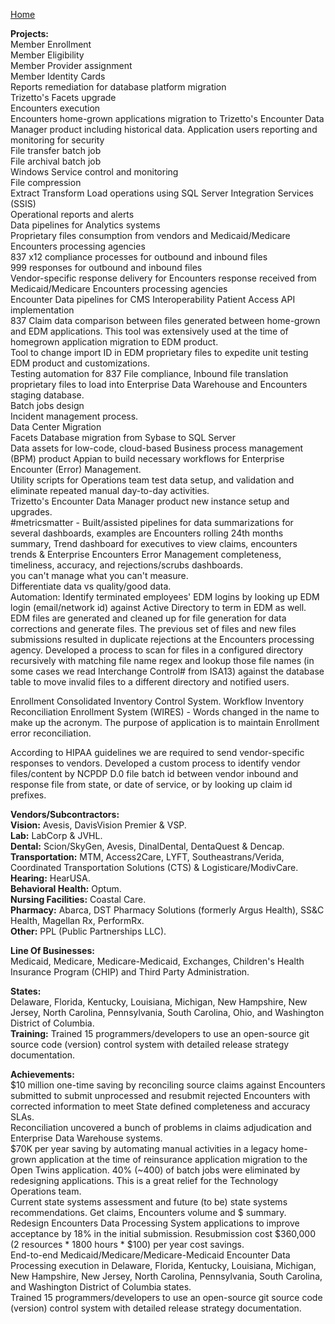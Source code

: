 [Home](https://pmangalapally.github.io/)

**Projects:**  
Member Enrollment  
Member Eligibility  
Member Provider assignment  
Member Identity Cards  
Reports remediation for database platform migration  
Trizetto's Facets upgrade  
Encounters execution  
Encounters home-grown applications migration to Trizetto's Encounter Data Manager product including historical data. 
Application users reporting and monitoring for security  
File transfer batch job  
File archival batch job    
Windows Service control and monitoring  
File compression  
Extract Transform Load operations using SQL Server Integration Services (SSIS)  
Operational reports and alerts  
Data pipelines for Analytics systems  
Proprietary files consumption from vendors and Medicaid/Medicare Encounters processing agencies  
837 x12 compliance processes for outbound and inbound files  
999 responses for outbound and inbound files    
Vendor-specific response delivery for Encounters response received from Medicaid/Medicare Encounters processing agencies   
Encounter Data pipelines for CMS Interoperability Patient Access API implementation  
837 Claim data comparison between files generated between home-grown and EDM applications. This tool was extensively used at the time of homegrown application migration to EDM product.  
Tool to change import ID in EDM proprietary files to expedite unit testing EDM product and customizations.  
Testing automation for 837 File compliance, Inbound file translation proprietary files to load into Enterprise Data Warehouse and Encounters staging database.  
Batch jobs design   
Incident management process.  
Data Center Migration   
Facets Database migration from Sybase to SQL Server   
Data assets for low-code, cloud-based Business process management (BPM) product Appian to build necessary workflows for Enterprise Encounter (Error) Management.  
Utility scripts for Operations team test data setup, and validation and eliminate repeated manual day-to-day activities.  
Trizetto's Encounter Data Manager product new instance setup and upgrades.  
#metricsmatter - Built/assisted pipelines for data summarizations for several dashboards, examples are Encounters rolling 24th months summary, Trend dashboard for executives to view claims, encounters trends & Enterprise Encounters Error Management completeness, timeliness, accuracy, and rejections/scrubs dashboards.  
you can't manage what you can't measure.  
Differentiate data vs quality/good data.  
Automation: Identify terminated employees' EDM logins by looking up EDM login (email/network id) against Active Directory to term in EDM as well.
EDM files are generated and cleaned up for file generation for data corrections and generate files. The previous set of files and new files submissions resulted in duplicate rejections at the Encounters processing agency. Developed a process to scan for files in a configured directory recursively with matching file name regex and lookup those file names (in some cases we read Interchange Control# from ISA13) against the database table to move invalid files to a different directory and notified users.

Enrollment Consolidated Inventory Control System.
Workflow Inventory Reconciliation Enrollment System (WIRES) - Words changed in the name to make up the acronym. The purpose of application is to maintain Enrollment error reconciliation.

According to HIPAA guidelines we are required to send vendor-specific responses to vendors. Developed a custom process to identify vendor files/content by NCPDP D.0 file batch id between vendor inbound and response file from state, or date of service, or by looking up claim id prefixes. 

**Vendors/Subcontractors:**   
  **Vision:** Avesis, DavisVision Premier & VSP.  
  **Lab:** LabCorp & JVHL.  
  **Dental:** Scion/SkyGen, Avesis, DinalDental, DentaQuest & Dencap.  
  **Transportation:** MTM, Access2Care, LYFT, Southeastrans/Verida, Coordinated Transportation Solutions (CTS) & Logisticare/ModivCare.  
  **Hearing:** HearUSA.  
  **Behavioral Health:** Optum.  
  **Nursing Facilities:** Coastal Care.   
  **Pharmacy:** Abarca, DST Pharmacy Solutions (formerly Argus Health), SS&C Health, Magellan Rx, PerformRx.  
  **Other:** PPL (Public Partnerships LLC).  

**Line Of Businesses:**  
Medicaid, Medicare, Medicare-Medicaid, Exchanges, Children's Health Insurance Program (CHIP) and Third Party Administration.  

**States:**  
Delaware, Florida, Kentucky, Louisiana, Michigan, New Hampshire, New Jersey, North Carolina, Pennsylvania, South Carolina, Ohio, and Washington District of Columbia.  
**Training:**
Trained 15 programmers/developers to use an open-source git source code (version) control system with detailed release strategy documentation.  

**Achievements:**  
$10 million one-time saving by reconciling source claims against Encounters submitted to submit unprocessed and resubmit rejected Encounters with corrected information to meet State defined completeness and accuracy SLAs.  
Reconciliation uncovered a bunch of problems in claims adjudication and Enterprise Data Warehouse systems.  
$70K per year saving by automating manual activities in a legacy home-grown application at the time of reinsurance application migration to the Open Twins application.
40% (~400) of batch jobs were eliminated by redesigning applications. This is a great relief for the Technology Operations team.  
Current state systems assessment and future (to be) state systems recommendations. Get claims, Encounters volume and $ summary.  
Redesign Encounters Data Processing System applications to improve acceptance by 18% in the initial submission. Resubmission cost $360,000 (2 resources * 1800 hours * $100) per year cost savings.  
End-to-end Medicaid/Medicare/Medicare-Medicaid Encounter Data Processing execution in Delaware, Florida, Kentucky, Louisiana, Michigan, New Hampshire, New Jersey, North Carolina, Pennsylvania, South Carolina, and Washington District of Columbia states.  
Trained 15 programmers/developers to use an open-source git source code (version) control system with detailed release strategy documentation.  

